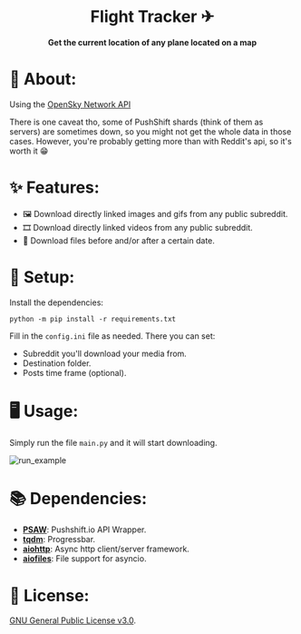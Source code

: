 <h1 align="center">Flight Tracker ✈︎</h1>

<h4 align="center">Get the current location of any plane located on a map</h4>
  <p align="center">
  </p>

# 💬 About:

Using the <a href="https://">OpenSky Network API</a> 

There is one caveat tho, some of PushShift shards (think of them as servers) are sometimes down,
so you might not get the whole data in those cases. However, you're probably getting more than with Reddit's api, so it's worth it 😁  

# ✨ Features:
* 🖼️ Download directly linked images and gifs from any public subreddit.
* 🎞️ Download directly linked videos from any public subreddit.
* 📅 Download files before and/or after a certain date.

# 🔧 Setup:
Install the dependencies:

`python -m pip install -r requirements.txt`

Fill in the `config.ini` file as needed. There you can set:
    
* Subreddit you'll download your media from.
* Destination folder. 
* Posts time frame (optional).


# 🖥️ Usage:
Simply run the file `main.py` and it will start downloading.

 ![run_example](img/00.jpg)

# 📚 Dependencies:
* [**PSAW**](https://github.com/dmarx/psaw): Pushshift.io API Wrapper.
* [**tqdm**](https://github.com/tqdm/tqdm): Progressbar.
* [**aiohttp**](https://github.com/aio-libs/aiohttp): Async http client/server framework.
* [**aiofiles**](https://github.com/Tinche/aiofiles): File support for asyncio.


# 📃 License:
[GNU General Public License v3.0](LICENSE).
